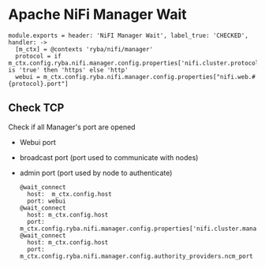 
# Apache NiFi Manager Wait

    module.exports = header: 'NiFI Manager Wait', label_true: 'CHECKED', handler: ->
      [m_ctx] = @contexts 'ryba/nifi/manager'
      protocol = if m_ctx.config.ryba.nifi.manager.config.properties['nifi.cluster.protocol.is.secure'] is 'true' then 'https' else 'http'
      webui = m_ctx.config.ryba.nifi.manager.config.properties["nifi.web.#{protocol}.port"]

## Check TCP

Check if all Manager's port are opened
- Webui port
- broadcast port (port used to communicate with nodes)
- admin port (port used by node to authenticate)

      @wait_connect
        host:  m_ctx.config.host
        port: webui
      @wait_connect
        host: m_ctx.config.host
        port: m_ctx.config.ryba.nifi.manager.config.properties['nifi.cluster.manager.protocol.port']
      @wait_connect
        host: m_ctx.config.host
        port: m_ctx.config.ryba.nifi.manager.config.authority_providers.ncm_port
